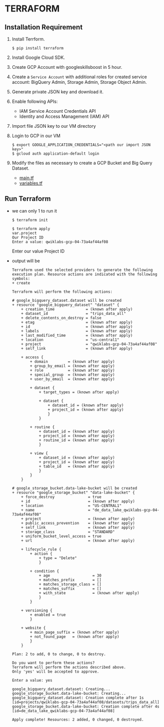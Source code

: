 # TERRAFORM

## Installation Requirement
1. Install Terrform.
	```
	$ pip install terraform
	```
2. Install Google Cloud SDK.
3. Create GCP Account with googleskillsboost in 5 hour.
4. Create a `Service Account` with additional roles for created service account: BigQuery Admin, Storage Admin, Storage Object Admin.
5. Generate private JSON key and download it.
6. Enable following APIs:
	- IAM Service Account Credentials API
	- Identity and Access Management (IAM) API
7. Import file JSON key to our VM directory
8. Login to GCP in our VM
	```
	$ export GOOGLE_APPLICATION_CREDENTIALS="<path our import JSON key>"
	$ gcloud auth application-default login
	```

9. Modify the files as necessary to create a GCP Bucket and Big Query Dataset.
	- [main.tf](../1.%20Introduction%20GCP%2C%20Docker%2C%20Postgre%2C%20Terraform/terraform/main.tf)
	- [variables.tf](../1.%20Introduction%20GCP%2C%20Docker%2C%20Postgre%2C%20Terraform/terraform/variables.tf)

## Run Terraform
- we can only 1 to run it 

    ```
    $ terraform init
    ```
    ```
    $ terraform apply
    var.project
    Our Project ID
    Enter a value: qwiklabs-gcp-04-73a4af44af08
    ```
    Enter our value Project ID

- output will be
    ```
    Terraform used the selected providers to generate the following execution plan. Resource actions are indicated with the following symbols:
  + create

    Terraform will perform the following actions:

    # google_bigquery_dataset.dataset will be created
    + resource "google_bigquery_dataset" "dataset" {
        + creation_time              = (known after apply)
        + dataset_id                 = "trips_data_all"
        + delete_contents_on_destroy = false
        + etag                       = (known after apply)
        + id                         = (known after apply)
        + labels                     = (known after apply)
        + last_modified_time         = (known after apply)
        + location                   = "us-central1"
        + project                    = "qwiklabs-gcp-04-73a4af44af08"
        + self_link                  = (known after apply)

        + access {
            + domain         = (known after apply)
            + group_by_email = (known after apply)
            + role           = (known after apply)
            + special_group  = (known after apply)
            + user_by_email  = (known after apply)

            + dataset {
                + target_types = (known after apply)

                + dataset {
                    + dataset_id = (known after apply)
                    + project_id = (known after apply)
                    }
                }

            + routine {
                + dataset_id = (known after apply)
                + project_id = (known after apply)
                + routine_id = (known after apply)
                }

            + view {
                + dataset_id = (known after apply)
                + project_id = (known after apply)
                + table_id   = (known after apply)
                }
            }
        }

    # google_storage_bucket.data-lake-bucket will be created
    + resource "google_storage_bucket" "data-lake-bucket" {
        + force_destroy               = true
        + id                          = (known after apply)
        + location                    = "US-CENTRAL1"
        + name                        = "de_data_lake_qwiklabs-gcp-04-73a4af44af08"
        + project                     = (known after apply)
        + public_access_prevention    = (known after apply)
        + self_link                   = (known after apply)
        + storage_class               = "STANDARD"
        + uniform_bucket_level_access = true
        + url                         = (known after apply)

        + lifecycle_rule {
            + action {
                + type = "Delete"
                }

            + condition {
                + age                   = 30
                + matches_prefix        = []
                + matches_storage_class = []
                + matches_suffix        = []
                + with_state            = (known after apply)
                }
            }

        + versioning {
            + enabled = true
            }

        + website {
            + main_page_suffix = (known after apply)
            + not_found_page   = (known after apply)
            }
        }

    Plan: 2 to add, 0 to change, 0 to destroy.

    Do you want to perform these actions?
    Terraform will perform the actions described above.
    Only 'yes' will be accepted to approve.

    Enter a value: yes

    google_bigquery_dataset.dataset: Creating...
    google_storage_bucket.data-lake-bucket: Creating...
    google_bigquery_dataset.dataset: Creation complete after 1s [id=projects/qwiklabs-gcp-04-73a4af44af08/datasets/trips_data_all]
    google_storage_bucket.data-lake-bucket: Creation complete after 4s [id=de_data_lake_qwiklabs-gcp-04-73a4af44af08]

    Apply complete! Resources: 2 added, 0 changed, 0 destroyed.
    ```